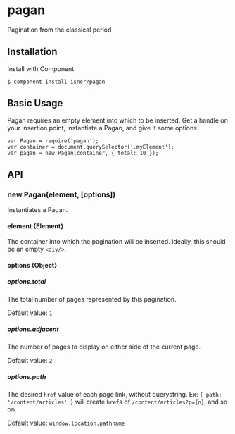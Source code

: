 # pagan
Pagination from the classical period

## Installation

Install with Component
```
$ component install isner/pagan
```

## Basic Usage

Pagan requires an empty element into which to be inserted.
Get a handle on your insertion point, instantiate a Pagan,
and give it some options.
```
var Pagan = require('pagan');
var container = document.querySelector('.myElement');
var pagan = new Pagan(container, { total: 10 });
```

## API

### new Pagan(element, [options])

Instantiates a Pagan.

#### element {Element}

The container into which the pagination will be inserted.
Ideally, this should be an empty `<div/>`.

#### options {Object}

##### options.total

The total number of pages represented by this pagination.

Default value: `1`

##### options.adjacent

The number of pages to display on either side of the
current page.

Default value: `2`

##### options.path

The desired `href` value of each page link, without
querystring. Ex: `{ path: '/content/articles' }`
will create `href`s of  `/content/articles?p={n}`, and
so on.

Default value: `window.location.pathname`
